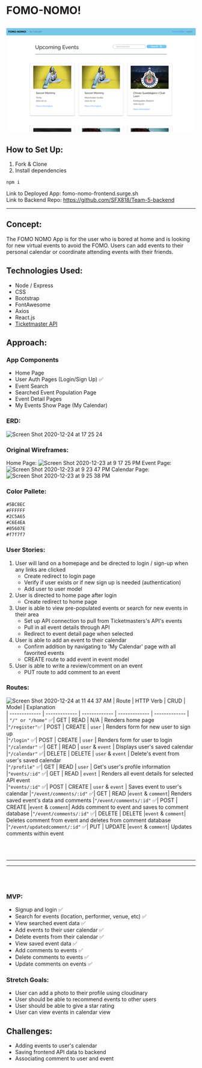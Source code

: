  # FOMO-NOMO! 
![](src/css/images/home-page.png)
 ---

## How to Set Up:
1. Fork & Clone
2. Install dependencies
```
npm i
```
Link to Deployed App: fomo-nomo-frontend.surge.sh <br>
Link to Backend Repo: https://github.com/SFX818/Team-5-backend

---

## Concept:

The FOMO NOMO App is for the user who is bored at home and is looking for new virtual events to avoid the FOMO. Users can add events to their personal calendar or coordinate attending events with their friends.


## Technologies Used:

* Node / Express
* CSS
* Bootstrap
* FontAwesome
* Axios
* React.js
* [Ticketmaster API](https://developer.ticketmaster.com/products-and-docs/apis/getting-started/)


## Approach:

### App Components

* Home Page
* User Auth Pages (Login/Sign Up) ✅
* Event Search
* Searched Event Population Page
* Event Detail Pages
* My Events Show Page (My Calendar)

### ERD:
![Screen Shot 2020-12-24 at 17 25 24](https://user-images.githubusercontent.com/68154135/103107550-6c465580-460d-11eb-826f-24db53149811.png)


### Original Wireframes:
Home Page:
![Screen Shot 2020-12-23 at 9 17 25 PM](https://user-images.githubusercontent.com/68258139/103062876-69435a80-4564-11eb-8e03-f6bea83a5212.png)
Event Page: 
![Screen Shot 2020-12-23 at 9 23 47 PM](https://user-images.githubusercontent.com/68258139/103063141-3e0d3b00-4565-11eb-9b1d-0a3c1076bdb0.png)
Calendar Page: ![Screen Shot 2020-12-23 at 9 25 38 PM](https://user-images.githubusercontent.com/68258139/103063231-83ca0380-4565-11eb-9005-f9845d7b26a2.png)

### Color Pallete:

```
#5BC8EC
#FFFFFF
#2C5A65
#C6E4EA
#05607E
#f7f7f7
```

### User Stories:
1. User will land on a homepage and be directed to login / sign-up when any links are clicked
   * Create redirect to login page
   * Verify if user exists or if new sign up is needed (authentication)
   * Add user to user model
1. User is directed to home page after login
    * Create redirect to home page
1. User is able to view pre-populated events or search for new events in their area
    * Set up API connection to pull from Ticketmasters's API's events
    * Pull in all event details through API
    * Redirect to event detail page when selected
1. User is able to add an event to their calendar
    * Confirm addition by navigating to 'My Calendar' page with all favorited events
    * CREATE route to add event in event model
1. User is able to write a review/comment on an event
    * PUT route to add comment to an event
    


### Routes:
![Screen Shot 2020-12-24 at 11 44 37 AM](https://user-images.githubusercontent.com/68258139/103104711-aac41c00-45dd-11eb-9fa7-20e9c06c493e.png)
| Route | HTTP Verb | CRUD | Model | Explanation			
| ------------- | ------------- | ------------- | ------------- | ------------- |			
| `"/" or "/home"` ✅| GET | READ | N/A | Renders home page			
|`"/register"`✅ | POST | CREATE | `user` | Renders form for new user to sign up			
|`"/login"` ✅| POST | CREATE | `user` | Renders form for user to login			
|`"/calendar"` ✅| GET | READ | `user` & `event` | Displays user's saved calendar
|`"/calendar"` ✅| DELETE | DELETE | `user` & `event` | Delete's event from user's saved calendar			
|`"/profile"` ✅| GET | READ | `user` | Get's user's profile information	
|`"events/:id"` ✅| GET | READ | `event` | Renders all event details for selected API event	
|`"events/:id"` ✅| POST | CREATE | `user` & `event` | Saves event to user's calendar
|`"/event/comments/:id"` ✅| GET | READ |`event` & `comment`| Renders saved event's data and comments
|`"/event/comments/:id"` ✅| POST | CREATE |`event` & `comment`| Adds comment to event and saves to comment database
|`"/event/comments/:id"` ✅| DELETE | DELETE |`event` & `comment`| Deletes comment from event and deletes from comment database	
|`"/event/updatedcomment/:id"` ✅| PUT | UPDATE |`event` & `comment`| Updates comments within event

		
<br/>
<br/>

---

---

<br/>
<br/>

		
### MVP:
- Signup and login  ✅
- Search for events (location, performer, venue, etc)  ✅
- View searched event data ✅
- Add events to their user calendar  ✅
- Delete events from their calendar  ✅
- View saved event data ✅
- Add comments to events  ✅
- Delete comments to events ✅
- Update comments on events ✅


### Stretch Goals:
- User can add a photo to their profile using cloudinary
- User should be able to recommend events to other users 
- User should be able to give a star rating
- User can view events in calendar view


## Challenges:
- Adding events to user's calendar
- Saving frontend API data to backend
- Associating comment to user and event

